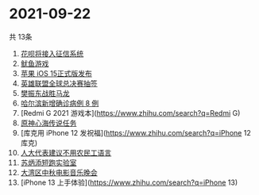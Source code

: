 # 2021-09-22
  共 13条

  <!-- BEGIN -->
  <!-- 最后更新时间:Wed Sep 22 2021 14:09:35 GMT+0000 (Coordinated Universal Time) -->
  1. [花呗将接入征信系统](https://www.zhihu.com/search?q=花呗)
1. [鱿鱼游戏](https://www.zhihu.com/search?q=鱿鱼游戏)
1. [苹果 iOS 15正式版发布](https://www.zhihu.com/search?q=ios15)
1. [英雄联盟全球总决赛抽签](https://www.zhihu.com/search?q=s11)
1. [樊振东战胜马龙](https://www.zhihu.com/search?q=樊振东)
1. [哈尔滨新增确诊病例 8 例](https://www.zhihu.com/search?q=哈尔滨疫情)
1. [Redmi G 2021 游戏本](https://www.zhihu.com/search?q=Redmi G)
1. [原神心海传说任务](https://www.zhihu.com/search?q=原神)
1. [库克用 iPhone 12 发祝福](https://www.zhihu.com/search?q=iPhone 12 库克)
1. [人大代表建议不用农民工语言](https://www.zhihu.com/search?q=农民工语言)
1. [苏炳添短跑实验室](https://www.zhihu.com/search?q=苏炳添)
1. [大湾区中秋电影音乐晚会](https://www.zhihu.com/search?q=中秋晚会)
1. [iPhone 13 上手体验](https://www.zhihu.com/search?q=iPhone 13)
  <!-- END -->
  